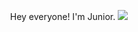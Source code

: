 <p align="center">
  Hey everyone! I'm Junior.
  <img src="https://fcb-prod.s3.amazonaws.com/cklaf0jm700456ioigrbgigc0/attachments/ckwltf7yl09l0z2qr5vnd5mau-10011470fcbh-metaverse-header.jpg" />
</p>


<!--
**juniortaeza/juniortaeza** is a ✨ _special_ ✨ repository because its `README.md` (this file) appears on your GitHub profile.

Here are some ideas to get you started:

- 🔭 I’m currently working on ...
- 🌱 I’m currently learning ...
- 👯 I’m looking to collaborate on ...
- 🤔 I’m looking for help with ...
- 💬 Ask me about ...
- 📫 How to reach me: ...
- 😄 Pronouns: ...
- ⚡ Fun fact: ...
-->
